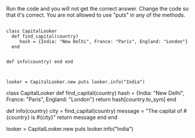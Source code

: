 Run the code and you will not get the correct answer.
Change the code so that it's correct. You are not allowed
to use "puts" in any of the methods.

<codeblock language="ruby" type="exercise" testMode="fixedInput">
<code>
class CapitalLooker
  def find_capital(country)
     hash = {India: "New Delhi", France: "Paris", England: "London"}
  end

  def info(country)
  end
end

looker = CapitalLooker.new
puts looker.info("India")
</code>

<solution>
class CapitalLooker
  def find_capital(country)
     hash = {India: "New Delhi", France: "Paris", England: "London"}
     return hash[country.to_sym]
  end

  def info(country)
    city = find_capital(country)
    message = "The capital of #{country} is #{city}"
    return message
  end
end

looker = CapitalLooker.new
puts looker.info("India")
</solution>
</codeblock>
